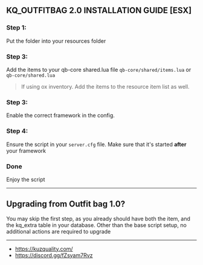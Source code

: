 ## KQ_OUTFITBAG 2.0 INSTALLATION GUIDE [ESX]

### Step 1:
Put the folder into your resources folder

### Step 3:
Add the items to your qb-core shared.lua file `qb-core/shared/items.lua` or `qb-core/shared.lua`

> If using ox inventory. Add the items to the resource item list as well. 

### Step 3:
Enable the correct framework in the config.

### Step 4:
Ensure the script in your `server.cfg` file. Make sure that it's started **after** your framework

### Done
Enjoy the script

___

## Upgrading from Outfit bag 1.0?
You may skip the first step, as you already should have both the item, and the kq_extra table in your database. 
Other than the base script setup, no additional actions are required to upgrade

___

- https://kuzquality.com/
- https://discord.gg/fZsyam7Rvz

